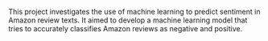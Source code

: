 This project investigates the use of machine learning to predict sentiment in Amazon review texts. It aimed to develop a machine learning model that tries to accurately classifies Amazon reviews as negative and positive.
